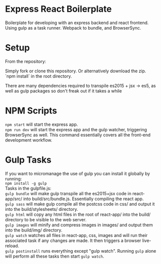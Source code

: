 # Express React Boilerplate

Boilerplate for developing with an express backend and react frontend. Using gulp as a task runner. Webpack to bundle, and BrowserSync.

# Setup

<p>From the repository: </p>
Simply fork or clone this repository. Or alternatively download the zip. <br>
`npm install` in the root directory.
<p>There are many dependencies required to transpile es2015 + jsx -> es5, as well as gulp packages so don't freak out if it takes a while</p>

# NPM Scripts
`npm start` will start the express app. <br>
`npm run dev` will start the express app and the gulp watcher, triggering BrowserSync as well. This command essentially covers all the front-end development workflow.

# Gulp Tasks

If you want to micromanage the use of gulp you can install it globally by running: <br>
`npm install -g gulp` <br>
Tasks in the gulpfile.js: <br>
`gulp bundle` will make gulp transpile all the es2015+jsx code in react-app/src/ into build/src/bundle.js. Essentially compiling the react app. <br>
`gulp sass` will make gulp compile all the postcss code in css/ and output it into the build/stylesheets/ directory. <br>
`gulp html` will copy any html files in the root of react-app/ into the build/ directory to be visible to the web server. <br>
`gulp images` will minify and compress images in images/ and output them into the build/img/ directory. <br>
`gulp watch` watches all files in react-app, css, images and will run their associated task if any changes are made. It then triggers a browser live-reload. <br>
`gulp postinstall` runs everything except "gulp watch".
Running `gulp` alone will perform all these tasks then start `gulp watch`.
